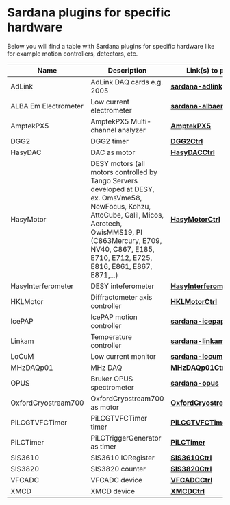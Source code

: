 # Sardana plugins for specific hardware

Below you will find a table with Sardana plugins for specific 
hardware like for example motion controllers, detectors, etc.

| Name | Description | Link(s) to project |
| ---- | ----------- | ------------ |
| AdLink | AdLink DAQ cards e.g. 2005 | [**sardana-adlink**](https://github.com/ALBA-Synchrotron/sardana-adlink) |
| ALBA Em Electrometer | Low current electrometer | [**sardana-albaem**](https://github.com/MaxIV-KitsControls/sardana-albaem) |
| AmptekPX5 | AmptekPX5 Multi-channel analyzer | [**AmptekPX5**](https://github.com/ALBA-Synchrotron/AmptekPX5) |
| DGG2 | DGG2 timer | [**DGG2Ctrl**](https://sourceforge.net/p/sardana/controllers.git/ci/master/tree/python/countertimer/DGG2Ctrl.py) |
| HasyDAC | DAC as motor | [**HasyDACCtrl**](https://sourceforge.net/p/sardana/controllers.git/ci/master/tree/python/motor/HasyDACCtrl.py) |
| HasyMotor | DESY motors (all motors controlled by Tango Servers developed at DESY, ex. OmsVme58, NewFocus, Kohzu, AttoCube, Galil, Micos, Aerotech, OwisMMS19, PI (C863Mercury, E709, NV40, C867, E185, E710, E712, E725, E816, E861, E867, E871,...) | [**HasyMotorCtrl**](https://sourceforge.net/p/sardana/controllers.git/ci/master/tree/python/motor/HasyMotorCtrl.py) |
| HasyInterferometer | DESY inteferometer | [**HasyInterferomenter**](https://sourceforge.net/p/sardana/controllers.git/ci/master/tree/python/countertimer/HasyInterferometerCtrl.py) |
| HKLMotor | Diffractometer axis controller | [**HKLMotorCtrl**](https://sourceforge.net/p/sardana/controllers.git/ci/master/tree/python/countertimer/HKLMotorCtrl.py) |
| IcePAP | IcePAP motion controller | [**sardana-icepap**](https://github.com/ALBA-Synchrotron/sardana-icepap) |
| Linkam | Temperature controller | [**sardana-linkam**](https://github.com/ALBA-Synchrotron/sardana-linkam) |
| LoCuM | Low current monitor | [**sardana-locum**](https://github.com/ALBA-Synchrotron/sardana-locum) |
| MHzDAQp01 | MHz DAQ | [**MHzDAQp01Ctrl**](https://sourceforge.net/p/sardana/controllers.git/ci/master/tree/python/countertimer/MHzDAQp01Ctrl.py) |
| OPUS | Bruker OPUS spectrometer | [**sardana-opus**](https://github.com/ALBA-Synchrotron/sardana-opus) |
| OxfordCryostream700 | OxfordCryostream700 as motor | [**OxfordCryostream700Ctrl**](https://sourceforge.net/p/sardana/controllers.git/ci/master/tree/python/motor/OxfordCryostream700Ctrl.py) |
| PiLCGTVFCTimer | PiLCGTVFCTimer timer | [**PiLCGTVFCTimerCtrl**](https://sourceforge.net/p/sardana/controllers.git/ci/master/tree/python/countertimer/PiLCGTVFCTimerCtrl.py) |
| PiLCTimer | PiLCTriggerGenerator as timer | [**PiLCTimer**](https://sourceforge.net/p/sardana/controllers.git/ci/master/tree/python/countertimer/pilcTimerCtrl.py) |
| SIS3610 | SIS3610 IORegister | [**SIS3610Ctrl**](https://sourceforge.net/p/sardana/controllers.git/ci/master/tree/python/ioregister/SIS3610Ctrl.py) |
| SIS3820 | SIS3820 counter | [**SIS3820Ctrl**](https://sourceforge.net/p/sardana/controllers.git/ci/master/tree/python/countertimer/SIS3820Ctrl.py) |
| VFCADC | VFCADC device | [**VFCADCCtrl**](https://sourceforge.net/p/sardana/controllers.git/ci/master/tree/python/countertimer/VFCADCCtrl.py) |
| XMCD | XMCD device | [**XMCDCtrl**](https://sourceforge.net/p/sardana/controllers.git/ci/master/tree/python/countertimer/XMCDCtrl.py) |